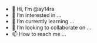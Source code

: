 - 👋 Hi, I’m @ay14ra
- 👀 I’m interested in ...
- 🌱 I’m currently learning ...
- 💞️ I’m looking to collaborate on ...
- 📫 How to reach me ...

<!---
ay14ra/ay14ra is a ✨ special ✨ repository because its `README.md` (this file) appears on your GitHub profile.
You can click the Preview link to take a look at your changes.
--->
